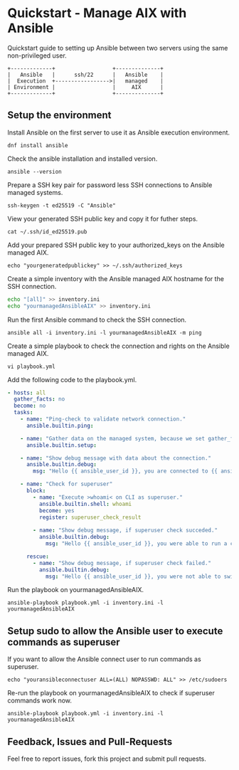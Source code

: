 # Quickstart - Manage AIX with Ansible

Quickstart guide to setting up Ansible between two servers using the same non-privileged user.

```
+-------------+                  +--------------+
|   Ansible   |      ssh/22      |   Ansible    |
|  Execution  +----------------->|   managed    |
| Environment |                  |     AIX      |
+-------------+                  +--------------+
```

## Setup the environment

Install Ansible on the first server to use it as Ansible execution environment.

```dnf install ansible```

Check the ansible installation and installed version.

```ansible --version```

Prepare a SSH key pair for password less SSH connections to Ansible managed systems.

```ssh-keygen -t ed25519 -C "Ansible"```

View your generated SSH public key and copy it for futher steps.

```cat ~/.ssh/id_ed25519.pub```

Add your prepared SSH public key to your authorized_keys on the Ansible managed AIX.

```echo "yourgeneratedpublickey" >> ~/.ssh/authorized_keys```

Create a simple inventory with the Ansible managed AIX hostname for the SSH connection.

```bash
echo "[all]" >> inventory.ini
echo "yourmanagedAnsibleAIX" >> inventory.ini
```

Run the first Ansible command to check the SSH connection.

```ansible all -i inventory.ini -l yourmanagedAnsibleAIX -m ping```

Create a simple playbook to check the connection and rights on the Ansible managed AIX.

```vi playbook.yml```

Add the following code to the playbook.yml.

```yaml
- hosts: all
  gather_facts: no
  become: no
  tasks:
    - name: "Ping-check to validate network connection."
      ansible.builtin.ping:

    - name: "Gather data on the managed system, because we set gather_facts to no."
      ansible.builtin.setup:

    - name: "Show debug message with data about the connection."
      ansible.builtin.debug:
        msg: "Hello {{ ansible_user_id }}, you are connected to {{ ansible_hostname }} which is running {{ ansible_os_family }}."

    - name: "Check for superuser"
      block:
        - name: "Execute >whoami< on CLI as superuser."
          ansible.builtin.shell: whoami
          become: yes
          register: superuser_check_result
  
        - name: "Show debug message, if superuser check succeded."
          ansible.builtin.debug:
            msg: "Hello {{ ansible_user_id }}, you were able to run a command as {{ superuser_check_result.stdout }}"

      rescue:
        - name: "Show debug message, if superuser check failed."
          ansible.builtin.debug:
            msg: "Hello {{ ansible_user_id }}, you were not able to switch to superuser."
```

Run the playbook on yourmanagedAnsibleAIX.

```ansible-playbook playbook.yml -i inventory.ini -l yourmanagedAnsibleAIX```

## Setup sudo to allow the Ansible user to execute commands as superuser

If you want to allow the Ansible connect user to run commands as superuser.

```echo "youransibleconnectuser ALL=(ALL) NOPASSWD: ALL" >> /etc/sudoers```

Re-run the playbook on yourmanagedAnsibleAIX to check if superuser commands work now.

```ansible-playbook playbook.yml -i inventory.ini -l yourmanagedAnsibleAIX```

## Feedback, Issues and Pull-Requests

Feel free to report issues, fork this project and submit pull requests.
